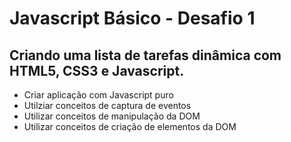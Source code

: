 # Javascript Básico - Desafio 1
## Criando uma lista de tarefas dinâmica com HTML5, CSS3 e Javascript.

- Criar aplicação com Javascript puro
- Utilziar conceitos de captura de eventos
- Utilizar conceitos de manipulação da DOM
- Utilizar conceitos de criação de elementos da DOM

